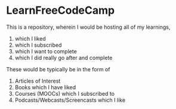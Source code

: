 # LearnFreeCodeCamp

This is a repository, wherein I would be hosting all of my learnings, 
  1. which I liked
  2. which I subscribed
  3. which I want to complete
  4. which I did really go after and complete

These would be typically be in the form of 
  1. Articles of Interest
  2. Books which I have liked
  3. Courses (MOOCs) which I subscribed to
  4. Podcasts/Webcasts/Screencasts which I like

